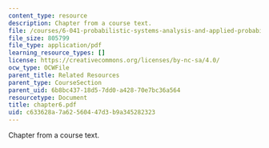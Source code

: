 ```yaml
---
content_type: resource
description: Chapter from a course text.
file: /courses/6-041-probabilistic-systems-analysis-and-applied-probability-spring-2006/c633628a7a62560447d3b9a345282323_chapter6.pdf
file_size: 805799
file_type: application/pdf
learning_resource_types: []
license: https://creativecommons.org/licenses/by-nc-sa/4.0/
ocw_type: OCWFile
parent_title: Related Resources
parent_type: CourseSection
parent_uid: 6b8bc437-18d5-7dd0-a428-70e7bc36a564
resourcetype: Document
title: chapter6.pdf
uid: c633628a-7a62-5604-47d3-b9a345282323
---
```

Chapter from a course text.